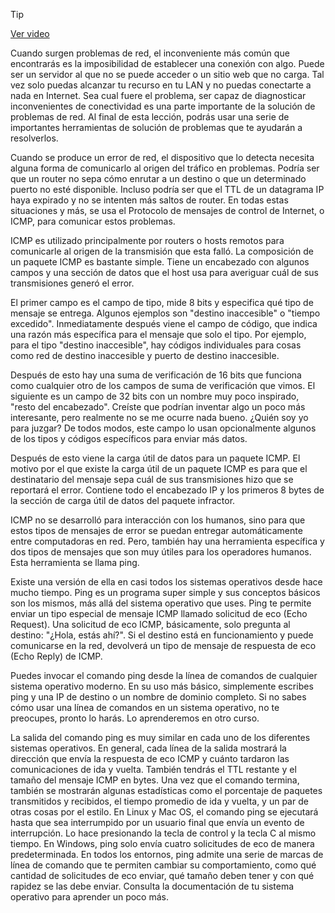 > [!TIP]  
> [Ver video](https://youtu.be/rO1tlxmLGtU)

Cuando surgen problemas de red, el inconveniente más común que encontrarás es la imposibilidad de establecer una conexión con algo. Puede ser un servidor al que no se puede acceder o un sitio web que no carga. Tal vez solo puedas alcanzar tu recurso en tu LAN y no puedas conectarte a nada en Internet. Sea cual fuere el problema, ser capaz de diagnosticar inconvenientes de conectividad es una parte importante de la solución de problemas de red. Al final de esta lección, podrás usar una serie de importantes herramientas de solución de problemas que te ayudarán a resolverlos.

Cuando se produce un error de red, el dispositivo que lo detecta necesita alguna forma de comunicarlo al origen del tráfico en problemas. Podría ser que un router no sepa cómo enrutar a un destino o que un determinado puerto no esté disponible. Incluso podría ser que el TTL de un datagrama IP haya expirado y no se intenten más saltos de router. En todas estas situaciones y más, se usa el Protocolo de mensajes de control de Internet, o ICMP, para comunicar estos problemas.

ICMP es utilizado principalmente por routers o hosts remotos para comunicarle al origen de la transmisión que esta falló. La composición de un paquete ICMP es bastante simple. Tiene un encabezado con algunos campos y una sección de datos que el host usa para averiguar cuál de sus transmisiones generó el error.

El primer campo es el campo de tipo, mide 8 bits y especifica qué tipo de mensaje se entrega. Algunos ejemplos son "destino inaccesible" o "tiempo excedido". Inmediatamente después viene el campo de código, que indica una razón más específica para el mensaje que solo el tipo. Por ejemplo, para el tipo "destino inaccesible", hay códigos individuales para cosas como red de destino inaccesible y puerto de destino inaccesible.

Después de esto hay una suma de verificación de 16 bits que funciona como cualquier otro de los campos de suma de verificación que vimos. El siguiente es un campo de 32 bits con un nombre muy poco inspirado, "resto del encabezado". Creíste que podrían inventar algo un poco más interesante, pero realmente no se me ocurre nada bueno. ¿Quién soy yo para juzgar? De todos modos, este campo lo usan opcionalmente algunos de los tipos y códigos específicos para enviar más datos.

Después de esto viene la carga útil de datos para un paquete ICMP. El motivo por el que existe la carga útil de un paquete ICMP es para que el destinatario del mensaje sepa cuál de sus transmisiones hizo que se reportará el error. Contiene todo el encabezado IP y los primeros 8 bytes de la sección de carga útil de datos del paquete infractor.

ICMP no se desarrolló para interacción con los humanos, sino para que estos tipos de mensajes de error se puedan entregar automáticamente entre computadoras en red. Pero, también hay una herramienta específica y dos tipos de mensajes que son muy útiles para los operadores humanos. Esta herramienta se llama ping.

Existe una versión de ella en casi todos los sistemas operativos desde hace mucho tiempo. Ping es un programa super simple y sus conceptos básicos son los mismos, más allá del sistema operativo que uses. Ping te permite enviar un tipo especial de mensaje ICMP llamado solicitud de eco (Echo Request). Una solicitud de eco ICMP, básicamente, solo pregunta al destino: "¿Hola, estás ahí?". Si el destino está en funcionamiento y puede comunicarse en la red, devolverá un tipo de mensaje de respuesta de eco (Echo Reply) de ICMP.

Puedes invocar el comando ping desde la línea de comandos de cualquier sistema operativo moderno. En su uso más básico, simplemente escribes ping y una IP de destino o un nombre de dominio completo. Si no sabes cómo usar una línea de comandos en un sistema operativo, no te preocupes, pronto lo harás. Lo aprenderemos en otro curso.

La salida del comando ping es muy similar en cada uno de los diferentes sistemas operativos. En general, cada línea de la salida mostrará la dirección que envía la respuesta de eco ICMP y cuánto tardaron las comunicaciones de ida y vuelta. También tendrás el TTL restante y el tamaño del mensaje ICMP en bytes. Una vez que el comando termina, también se mostrarán algunas estadísticas como el porcentaje de paquetes transmitidos y recibidos, el tiempo promedio de ida y vuelta, y un par de otras cosas por el estilo. En Linux y Mac OS, el comando ping se ejecutará hasta que sea interrumpido por un usuario final que envía un evento de interrupción. Lo hace presionando la tecla de control y la tecla C al mismo tiempo. En Windows, ping solo envía cuatro solicitudes de eco de manera predeterminada. En todos los entornos, ping admite una serie de marcas de línea de comando que te permiten cambiar su comportamiento, como qué cantidad de solicitudes de eco enviar, qué tamaño deben tener y con qué rapidez se las debe enviar. Consulta la documentación de tu sistema operativo para aprender un poco más.
